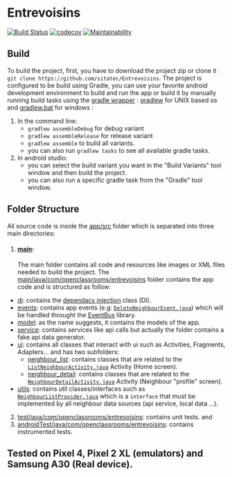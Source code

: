 # Entrevoisins
[![Build Status](https://travis-ci.com/sitatec/Entrevoisins.svg?branch=master)](https://travis-ci.com/sitatec/Entrevoisins) [![codecov](https://codecov.io/gh/sitatec/Entrevoisins/branch/master/graph/badge.svg?token=EP5SOZ08Y8)](https://codecov.io/gh/sitatec/Entrevoisins)  [![Maintainability](https://api.codeclimate.com/v1/badges/55161a589bcb28ea854d/maintainability)](https://codeclimate.com/github/sitatec/Entrevoisins/maintainability)

## Build
To build the project, first, you have to download the project zip or clone it `git clone https://github.com/sitatec/Entrevoisins`. The project is configured to be build using Gradle, you can use your favorite
android development environment to build and run the app or build it by manually running build tasks using the [gradle wrapper](https://docs.gradle.org/current/userguide/gradle_wrapper.html) : [gradlew](https://github.com/sitatec/Entrevoisins/blob/master/gradlew) for UNIX based os and [gradlew.bat](https://github.com/sitatec/Entrevoisins/blob/master/gradlew.bat) for windows :
1. In the command line:
    - `gradlew assembleDebug` for debug variant
    - `gradlew assembleRelease` for release variant
    - `gradlew assemble` to build all variants.
    - you can also run `gradlew tasks` to see all available gradle tasks.
2. In android studio:
    - you can select the build variant you want in the "Build Variants" tool window and then build the project.
    - you can also run a specific gradle task from the "Gradle" tool window.

## Folder Structure
All source code is inside the [app/src](https://github.com/sitatec/Entrevoisins/tree/master/app/src/) folder which is separated into three main directories:
1. #### [main](https://github.com/sitatec/Entrevoisins/tree/master/app/src/main):
   The main folder contains all code and resources like images or XML files needed to build the project.
  The [main/java/com/openclassrooms/entrevoisins](https://github.com/sitatec/Entrevoisins/tree/master/app/src/main/java/com/openclassrooms/entrevoisins) folder contains the app code and is structured as follow:
  - [di](https://github.com/sitatec/Entrevoisins/tree/master/app/src/main/java/com/openclassrooms/entrevoisins/di): contains the [dependacy injection](https://en.wikipedia.org/wiki/Dependency_injection) class (DI).
  - [events](https://github.com/sitatec/Entrevoisins/tree/master/app/src/main/java/com/openclassrooms/entrevoisins/events): contains app events (e.g: [`DeleteNeighbourEvent.java`](https://github.com/sitatec/Entrevoisins/blob/master/app/src/main/java/com/openclassrooms/entrevoisins/events/DeleteNeighbourEvent.java))  which will be handled throught the [EventBus](https://github.com/greenrobot/EventBus) library.
  - [model](https://github.com/sitatec/Entrevoisins/tree/master/app/src/main/java/com/openclassrooms/entrevoisins/model): as the name suggests, it contains the models of the app.
  - [service](https://github.com/sitatec/Entrevoisins/tree/master/app/src/main/java/com/openclassrooms/entrevoisins/service): contains services like api calls but actually the folder contains a fake api data generator.
  - [ui](https://github.com/sitatec/Entrevoisins/tree/master/app/src/main/java/com/openclassrooms/entrevoisins/ui): contains all classes that interact with ui such as Activities, Fragments, Adapters... and has two subfolders:
    - [neighbour_list](https://github.com/sitatec/Entrevoisins/tree/master/app/src/main/java/com/openclassrooms/entrevoisins/ui/neighbour_list): contains classes that are related to the [`ListNeighbourActivity.java`](https://github.com/sitatec/Entrevoisins/blob/master/app/src/main/java/com/openclassrooms/entrevoisins/ui/neighbour_list/ListNeighbourActivity.java) Activity (Home screen).
    - [neighbour_detail](https://github.com/sitatec/Entrevoisins/tree/master/app/src/main/java/com/openclassrooms/entrevoisins/ui/neighbour_list): contains classes that are related to the [`NeighbourDetailActivity.java`](https://github.com/sitatec/Entrevoisins/blob/master/app/src/main/java/com/openclassrooms/entrevoisins/ui/neighbour_detail/NeighbourDetailActivity.java) Activity (Neighbour "profile" screen).
  - [utils](https://github.com/sitatec/Entrevoisins/tree/master/app/src/main/java/com/openclassrooms/entrevoisins/utils): contains util classes/interfaces such as [`NeighbourListProvider.java`](https://github.com/sitatec/Entrevoisins/blob/master/app/src/main/java/com/openclassrooms/entrevoisins/utils/NeighbourListProvider.java) which is a `interface` that must be implemented by all neighbour data sources (api service, local data ...).
2. [test/java/com/openclassrooms/entrevoisins](https://github.com/sitatec/Entrevoisins/tree/master/app/src/test/java/com/openclassrooms/entrevoisins): contains unit tests. and
3. [androidTest/java/com/openclassrooms/entrevoisins](https://github.com/sitatec/Entrevoisins/tree/master/app/src/androidTest/java/com/openclassrooms/entrevoisins): contains instrumented tests.

## Tested on Pixel 4, Pixel 2 XL (emulators) and Samsung A30 (Real device). 

